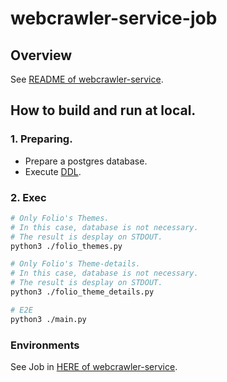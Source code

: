 # webcrawler-service-job

## Overview
See [README of webcrawler-service](https://github.com/bubusuke/webcrawler-service/blob/master/README.md).

## How to build and run at local.
### 1. Preparing.
* Prepare a postgres database.
* Execute [DDL](https://github.com/bubusuke/webcrawler-service/tree/master/initdb.d). 

### 2. Exec
```sh
# Only Folio's Themes.
# In this case, database is not necessary.
# The result is desplay on STDOUT.
python3 ./folio_themes.py

# Only Folio's Theme-details.
# In this case, database is not necessary.
# The result is desplay on STDOUT.
python3 ./folio_theme_details.py

# E2E
python3 ./main.py
```
### Environments
See Job in [HERE of webcrawler-service](https://github.com/bubusuke/webcrawler-service#environments).
